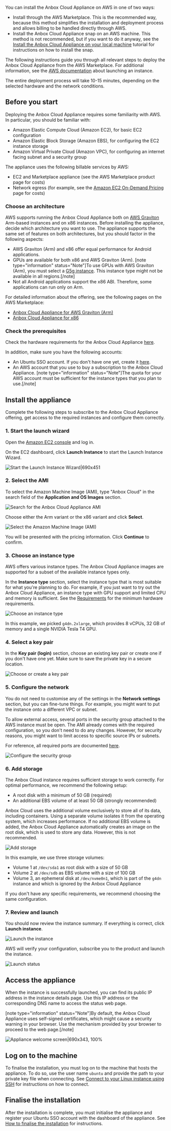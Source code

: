 You can install the Anbox Cloud Appliance on AWS in one of two ways:

- Install through the AWS Marketplace. This is the recommended way, because this method simplifies the installation and deployment process and allows billing to be handled directly through AWS.
- Install the Anbox Cloud Appliance snap on an AWS machine. This method is not recommended, but if you want to do it anyway, see the [Install the Anbox Cloud Appliance on your local machine](https://discourse.ubuntu.com/t/install-appliance/22681) tutorial for instructions on how to install the snap.

The following instructions guide you through all relevant steps to deploy the Anbox Cloud Appliance from the AWS Marketplace. For additional information, see the [AWS documentation](https://docs.aws.amazon.com/AWSEC2/latest/UserGuide/launching-instance.html) about launching an instance.

The entire deployment process will take 10-15 minutes, depending on the selected hardware and the network conditions.

## Before you start

Deploying the Anbox Cloud Appliance requires some familiarity with AWS. In particular, you should be familiar with:

- Amazon Elastic Compute Cloud (Amazon EC2), for basic EC2 configuration
- Amazon Elastic Block Storage (Amazon EBS), for configuring the EC2 instance storage
- Amazon Virtual Private Cloud (Amazon VPC), for configuring an internet facing subnet and a security group

The appliance uses the following billable services by AWS:

- EC2 and Marketplace appliance (see the AWS Marketplace product page for costs)
- Network egress (for example, see the [Amazon EC2 On-Demand Pricing](https://aws.amazon.com/ec2/pricing/on-demand/) page for costs)

### Choose an architecture

AWS supports running the Anbox Cloud Appliance both on [AWS Graviton](https://aws.amazon.com/ec2/graviton/) Arm-based instances and on x86 instances. Before installing the appliance, decide which architecture you want to use. The appliance supports the same set of features on both architectures, but you should factor in the following aspects:

* AWS Graviton (Arm) and x86 offer equal performance for Android applications.
* GPUs are available for both x86 and AWS Graviton (Arm).
  [note type="information" status="Note"]To use GPUs with AWS Graviton (Arm), you must select a [G5g instance](https://aws.amazon.com/de/ec2/instance-types/g5g/). This instance type might not be available in all regions.[/note]
* Not all Android applications support the x86 ABI. Therefore, some applications can run only on Arm.

For detailed information about the offering, see the following pages on the AWS Marketplace:

* [Anbox Cloud Appliance for AWS Graviton (Arm)](https://aws.amazon.com/marketplace/pp/prodview-aqmdt52vqs5qk)
* [Anbox Cloud Appliance for x86](https://aws.amazon.com/marketplace/pp/prodview-3lx6xyaapstz4)

### Check the prerequisites

Check the hardware requirements for the Anbox Cloud Appliance [here](https://discourse.ubuntu.com/t/requirements/17734#appliance).

In addition, make sure you have the following accounts:

* An Ubuntu SSO account. If you don't have one yet, create it [here](https://login.ubuntu.com).
* An AWS account that you use to buy a subscription to the Anbox Cloud Appliance.
  [note type="information" status="Note"]The quota for your AWS account must be sufficient for the instance types that you plan to use.[/note]

## Install the appliance

Complete the following steps to subscribe to the Anbox Cloud Appliance offering, get access to the required instances and configure them correctly.

### 1. Start the launch wizard

Open the [Amazon EC2 console](https://console.aws.amazon.com/ec2/) and log in.

On the EC2 dashboard, click **Launch Instance** to start the Launch Instance Wizard.

![Start the Launch Instance Wizard|690x451](https://assets.ubuntu.com/v1/17073a3d-install_appliance_launch-wizard.png)

### 2. Select the AMI

To select the Amazon Machine Image (AMI), type "Anbox Cloud" in the search field of the **Application and OS Images** section.

![Search for the Anbox Cloud Appliance AMI](https://assets.ubuntu.com/v1/ab7e13d9-install_appliance_search-ami.png)

Choose either the Arm variant or the x86 variant and click **Select**.

![Select the Amazon Machine Image (AMI)](https://assets.ubuntu.com/v1/bf6e7864-install_appliance_select-ami.png)

You will be presented with the pricing information. Click **Continue** to confirm.

### 3. Choose an instance type

AWS offers various instance types. The Anbox Cloud Appliance images are supported for a subset of the available instance types only.

In the **Instance type** section, select the instance type that is most suitable for what you're planning to do. For example, if you just want to try out the Anbox Cloud Appliance, an instance type with GPU support and limited CPU and memory is sufficient. See the [Requirements](https://discourse.ubuntu.com/t/installation-requirements/17734#appliance) for the minimum hardware requirements.

![Choose an instance type](https://assets.ubuntu.com/v1/e967ac16-install_appliance_instance-type.png)

In this example, we picked `g4dn.2xlarge`, which provides 8 vCPUs, 32 GB of memory and a single NVIDIA Tesla T4 GPU.

### 4. Select a key pair

In the **Key pair (login)** section, choose an existing key pair or create one if you don't have one yet. Make sure to save the private key in a secure location.

![Choose or create a key pair](https://assets.ubuntu.com/v1/b58cd719-install_appliance_key-pair.png)

### 5. Configure the network

You do not need to customise any of the settings in the **Network settings** section, but you can fine-tune things. For example, you might want to put the instance onto a different VPC or subnet.

To allow external access, several ports in the security group attached to the AWS instance must be open. The AMI already comes with the required configuration, so you don't need to do any changes. However, for security reasons, you might want to limit access to specific source IPs or subnets.

For reference, all required ports are documented [here](https://discourse.ubuntu.com/t/requirements/17734).

![Configure the security group](https://assets.ubuntu.com/v1/f0af08ae-install_appliance_security-group.png)

### 6. Add storage

The Anbox Cloud instance requires sufficient storage to work correctly. For optimal performance, we recommend the following setup:

* A root disk with a minimum of 50 GB (required)
* An additional EBS volume of at least 50 GB (strongly recommended)

Anbox Cloud uses the additional volume exclusively to store all of its data, including containers. Using a separate volume isolates it from the operating system, which increases performance. If no additional EBS volume is added, the Anbox Cloud Appliance automatically creates an image on the root disk, which is used to store any data. However, this is not recommended.

![Add storage](https://assets.ubuntu.com/v1/9b717248-install_appliance_add-storage.png)

In this example, we use three storage volumes:

* Volume 1 at `/dev/sda1` as root disk with a size of 50 GB
* Volume 2 at `/dev/sdb` as EBS volume with a size of 100 GB
* Volume 3, an ephemeral disk at `/dev/nvme0n1`, which is part of the `g4dn` instance and which is ignored by the Anbox Cloud Appliance

If you don't have any specific requirements, we recommend choosing the same configuration.

### 7. Review and launch

You should now review the instance summary. If everything is correct, click **Launch instance**.

![Launch the instance](https://assets.ubuntu.com/v1/8a7a34d1-install_appliance_launch-instance.png)

AWS will verify your configuration, subscribe you to the product and launch the instance.

![Launch status](https://assets.ubuntu.com/v1/1ccac988-install_appliance_launch-status.png)

## Access the appliance

When the instance is successfully launched, you can find its public IP address in the instance details page. Use this IP address or the corresponding DNS name to access the status web page.

[note type="information" status="Note"]By default, the Anbox Cloud Appliance uses self-signed certificates, which might cause a security warning in your browser. Use the mechanism provided by your browser to proceed to the web page.[/note]

![Appliance welcome screen|690x343, 100%](https://assets.ubuntu.com/v1/f35744dc-install_appliance_initialise.png)


## Log on to the machine

To finalise the installation, you must log on to the machine that hosts the appliance. To do so, use the user name `ubuntu` and provide the path to your private key file when connecting. See [Connect to your Linux instance using SSH](https://docs.aws.amazon.com/AWSEC2/latest/UserGuide/AccessingInstancesLinux.html) for instructions on how to connect.

## Finalise the installation

After the installation is complete, you must initialise the appliance and register your Ubuntu SSO account with the dashboard of the appliance. See [How to finalise the installation](tbd) for instructions.
